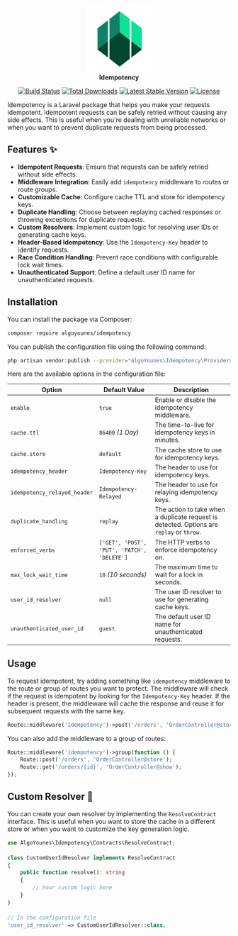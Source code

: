 <p align="center">
<img width="150" height="150" src="assets/logo.png" alt="Laravel Idempotency Logo"/>
<br><b>Idempotency</b>
</p>
<p align="center">
<a href="https://github.com/algoyounes/idempotency/actions"><img src="https://github.com/algoyounes/idempotency/actions/workflows/unit-tests.yml/badge.svg" alt="Build Status"></a>
<a href="https://packagist.org/packages/algoyounes/idempotency"><img src="https://img.shields.io/packagist/dt/algoyounes/idempotency" alt="Total Downloads"></a>
<a href="https://packagist.org/packages/algoyounes/idempotency"><img src="https://img.shields.io/packagist/v/algoyounes/idempotency" alt="Latest Stable Version"></a>
<a href="https://packagist.org/packages/algoyounes/idempotency"><img src="https://img.shields.io/packagist/l/algoyounes/idempotency" alt="License"></a>
</p>

Idempotency is a Laravel package that helps you make your requests idempotent. Idempotent requests can be safely retried without causing any side effects. This is useful when you're dealing with unreliable networks or when you want to prevent duplicate requests from being processed.

## Features ✨

- **Idempotent Requests**: Ensure that requests can be safely retried without side effects.
- **Middleware Integration**: Easily add `idempotency` middleware to routes or route groups.
- **Customizable Cache**: Configure cache TTL and store for idempotency keys.
- **Duplicate Handling**: Choose between replaying cached responses or throwing exceptions for duplicate requests.
- **Custom Resolvers**: Implement custom logic for resolving user IDs or generating cache keys.
- **Header-Based Idempotency**: Use the `Idempotency-Key` header to identify requests.
- **Race Condition Handling**: Prevent race conditions with configurable lock wait times.
- **Unauthenticated Support**: Define a default user ID name for unauthenticated requests.

## Installation

You can install the package via Composer:

```bash
composer require algoyounes/idempotency
```

You can publish the configuration file using the following command:

```bash
php artisan vendor:publish --provider="AlgoYounes\Idempotency\Providers\IdempotencyServiceProvider" --tag="config"
```

Here are the available options in the configuration file:

| Option | Default Value                               | Description |
| --- |---------------------------------------------| --- |
| `enable` | `true`                                      | Enable or disable the idempotency middleware. |
| `cache.ttl` | `86400` _(1 Day)_                           | The time-to-live for idempotency keys in minutes. |
| `cache.store` | `default`                                   | The cache store to use for idempotency keys. |
| `idempotency_header` | `Idempotency-Key`                           | The header to use for idempotency keys. |
| `idempotency_relayed_header` | `Idempotency-Relayed`                       | The header to use for relaying idempotency keys. |
| `duplicate_handling` | `replay`                                    | The action to take when a duplicate request is detected. Options are `replay` or `throw`. |
| `enforced_verbs` | `['GET', 'POST', 'PUT', 'PATCH', 'DELETE']` | The HTTP verbs to enforce idempotency on. |
| `max_lock_wait_time` | `10` _(10 seconds)_                         | The maximum time to wait for a lock in seconds. |
| `user_id_resolver` | `null`                                      | The user ID resolver to use for generating cache keys. |
| `unauthenticated_user_id` | `guest`                                     | The default user ID name for unauthenticated requests. |


## Usage

To request idempotent, try adding something like `idempotency` middleware to the route or group of routes you want to protect. The middleware will check if the request is idempotent by looking for the `Idempotency-Key` header. If the header is present, the middleware will cache the response and reuse it for subsequent requests with the same key.

```php
Route::middleware('idempotency')->post('/orders', 'OrderController@store');
```

You can also add the middleware to a group of routes:

```php
Route::middleware('idempotency')->group(function () {
    Route::post('/orders', 'OrderController@store');
    Route::get('/orders/{id}', 'OrderController@show');
});
```

## Custom Resolver 🔧

You can create your own resolver by implementing the `ResolveContract` interface. 
This is useful when you want to store the cache in a different store or when you want to customize the key generation logic.

```php
use AlgoYounes\Idempotency\Contracts\ResolveContract;

class CustomUserIdResolver implements ResolveContract
{
    public function resolve(): string
    {
        // Your custom logic here
    }
}

// In the configuration file
'user_id_resolver' => CustomUserIdResolver::class,
```
